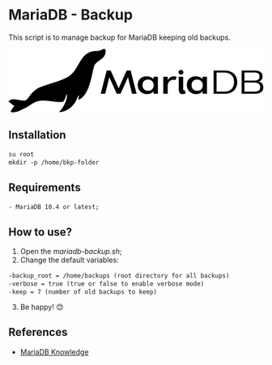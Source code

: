 # MariaDB - Backup
This script is to manage backup for MariaDB keeping old backups.

![](mariadb-logo.png)

## Installation

```
su root
mkdir -p /home/bkp-folder
```


## Requirements

```
- MariaDB 10.4 or latest;
```

## How to use?

1. Open the *mariadb-backup.sh*;
2. Change the default variables:

```
-backup_root = /home/backups (root directory for all backups)
-verbose = true (true or false to enable verbose mode)
-keep = 7 (number of old backups to keep)
```

3. Be happy! 😊

## References
- [MariaDB Knowledge](https://mariadb.com/kb/en/)
